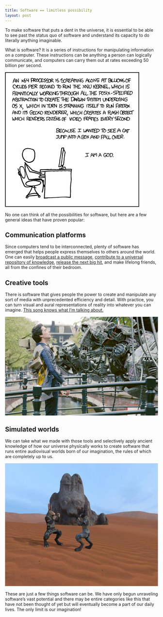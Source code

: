 ```yaml
---
title: Software == limitless possibility
layout: post
---
```

To make software that puts a dent in the universe, it is essential to be able to see past the status quo of software and understand its capacity to do literally anything imaginable.

What is software? It is a series of instructions for manipulating information on a computer. These instructions can be anything a person can logically communicate, and computers can carry them out at rates exceeding 50 billion per second.

[![xkcd: Abstraction](/images/xkcd-abstraction.png "xkcd: Abstraction")](http://xkcd.com/676)

No one can think of all the possibilities for software, but here are a few general ideas that have proven popular:

## Communication platforms

Since computers tend to be interconnected, plenty of software has emerged that helps people express themselves to others around the world. One can easily [broadcast a public message](http://twitter.com), [contribute to a universal repository of knowledge](http://wikipedia.org), [release the next big hit](https://www.youtube.com/watch?v=QK8mJJJvaes), and make lifelong friends, all from the confines of their bedroom.

## Creative tools

There is software that gives people the power to create and manipulate any sort of media with unprecedented efficiency and detail. With practice, you can turn visual and aural representations of reality into whatever you can imagine. [This song knows what I’m talking about.](https://www.youtube.com/watch?v=IwvaodjH5lU)

[![Tears of Steel](/images/tears-of-steel.jpg "Tears of Steel")](https://www.youtube.com/watch?v=R6MlUcmOul8)

## Simulated worlds

We can take what we made with those tools and selectively apply ancient knowledge of how our universe physically works to create software that runs entire audiovisual worlds born of our imagination, the rules of which are completely up to us.

[![Overgrowth](/images/overgrowth.jpg "Overgrowth")](https://www.youtube.com/watch?v=QhWHIkvfa90)

These are just a few things software can be. We have only begun unraveling software’s vast potential and there may be entire categories like this that have not been thought of yet but will eventually become a part of our daily lives. The only limit is our imagination!
